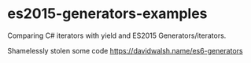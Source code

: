 # es2015-generators-examples

Comparing C# iterators with yield and ES2015 Generators/iterators.

Shamelessly stolen some code https://davidwalsh.name/es6-generators
